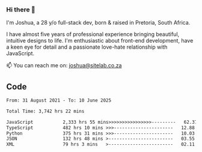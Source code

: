 ### Hi there 👋

I'm Joshua, a 28 y/o full-stack dev, born & raised in Pretoria, South Africa. 

I have almost five years of professional experience bringing beautiful, intuitive designs to life. I'm enthusiastic about front-end development, have a keen eye for detail and a passionate love-hate relationship with JavaScript.

📫 You can reach me on: joshua@sitelab.co.za

## **Code**

<!--START_SECTION:waka-->

```txt
From: 31 August 2021 - To: 10 June 2025

Total Time: 3,742 hrs 22 mins

JavaScript           2,333 hrs 55 mins>>>>>>>>>>>>>>>>---------   62.37 %
TypeScript           482 hrs 10 mins >>>----------------------   12.88 %
Python               375 hrs 31 mins >>>----------------------   10.03 %
JSON                 132 hrs 48 mins >------------------------   03.55 %
XML                  79 hrs 3 mins   >------------------------   02.11 %
```

<!--END_SECTION:waka-->
